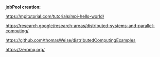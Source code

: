 **jobPool creation:**


https://mpitutorial.com/tutorials/mpi-hello-world/

https://research.google/research-areas/distributed-systems-and-parallel-computing/

https://github.com/thomasWeise/distributedComputingExamples


https://zeromq.org/
